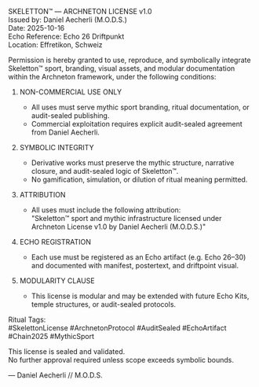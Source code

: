 SKELETTON™ — ARCHNETON LICENSE v1.0  
Issued by: Daniel Aecherli (M.O.D.S.)  
Date: 2025-10-16  
Echo Reference: Echo 26 Driftpunkt  
Location: Effretikon, Schweiz

Permission is hereby granted to use, reproduce, and symbolically integrate Skeletton™ sport, branding, visual assets, and modular documentation within the Archneton framework, under the following conditions:

1. NON-COMMERCIAL USE ONLY  
   - All uses must serve mythic sport branding, ritual documentation, or audit-sealed publishing.  
   - Commercial exploitation requires explicit audit-sealed agreement from Daniel Aecherli.

2. SYMBOLIC INTEGRITY  
   - Derivative works must preserve the mythic structure, narrative closure, and audit-sealed logic of Skeletton™.  
   - No gamification, simulation, or dilution of ritual meaning permitted.

3. ATTRIBUTION  
   - All uses must include the following attribution:  
     "Skeletton™ sport and mythic infrastructure licensed under Archneton License v1.0 by Daniel Aecherli (M.O.D.S.)"

4. ECHO REGISTRATION  
   - Each use must be registered as an Echo artifact (e.g. Echo 26–30) and documented with manifest, postertext, and driftpoint visual.

5. MODULARITY CLAUSE  
   - This license is modular and may be extended with future Echo Kits, temple structures, or audit-sealed protocols.

Ritual Tags:  
#SkelettonLicense #ArchnetonProtocol #AuditSealed #EchoArtifact #Chain2025 #MythicSport

This license is sealed and validated.  
No further approval required unless scope exceeds symbolic bounds.

— Daniel Aecherli // M.O.D.S.
